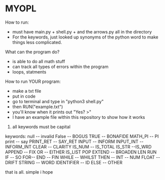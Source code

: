 # MYOPL
How to run:
- must have main.py + shell.py + and the 
arrows.py all in the directory
- For the keywords, just looked up synonyms of the python
word to make things less complicated.

What can the program do?
- is able to do all math stuff
- can track all types of errors within
the program
- loops, statments

How to run YOUR program:
- make a txt file
- put in code
- go to terminal and type in "python3 shell.py"
- then RUN("example.txt")
- you'll know when it prints out "Yes? >"
- I have an example file within this repository to show how it works

1. all keywords must be capital

keywords:
null -- invalid
False -- BOGUS
TRUE -- BONAFIDE
MATH_PI -- PI
print -- say
PRINT_RET -- SAY_RET
INPUT -- INFORM
INPUT_INT -- INFORM_INT
CLEAR -- CLARITY
IS_NUM -- IS_TOTAL
IS_STR --IS_WRD
APPEND -- FIX
OR -- EITHER 
IS_LIST
POP
EXTEND -- BROADEN
LEN
RUN
IF -- SO
FOR--
END -- FIN
WHILE -- WHILST
THEN --
INT -- NUM
FLOAT -- DRIFT
STRING -- WORD
IDENTIFIER -- ID
ELSE -- OTHER

that is all.
simple i hope

